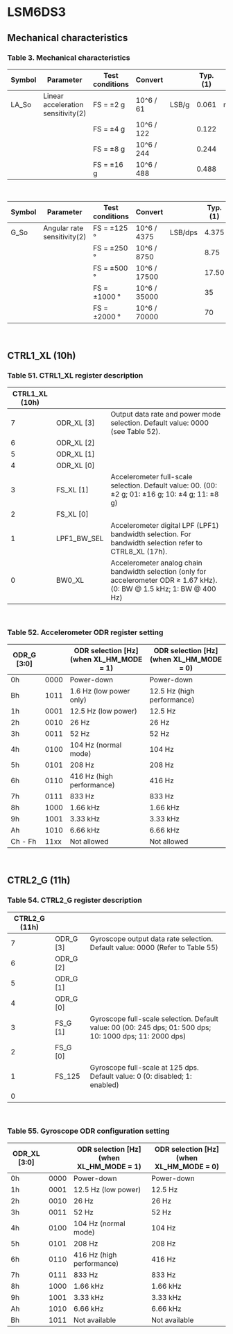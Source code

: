 # LSM6DS3

## Mechanical characteristics

### Table 3. Mechanical characteristics 

| Symbol | Parameter                          | Test conditions | Convert    |       | Typ.(1) | Unit   |
| ------ | ---------------------------------- | --------------- | ---------- | ----- | ------- | ------ |
| LA_So  | Linear acceleration sensitivity(2) | FS = ±2 g       | 10^6 / 61  | LSB/g | 0.061   | mg/LSB |
|        |                                    | FS = ±4 g       | 10^6 / 122 |       | 0.122   |        |
|        |                                    | FS = ±8 g       | 10^6 / 244 |       | 0.244   |        |
|        |                                    | FS = ±16 g      | 10^6 / 488 |       | 0.488   |        |

<br>

| Symbol | Parameter                   | Test conditions | Convert      |         | Typ.(1) | Unit     |
| ------ | --------------------------- | --------------- | ------------ | ------- | ------- | -------- |
| G_So   | Angular rate sensitivity(2) | FS = ±125 °     | 10^6 / 4375  | LSB/dps | 4.375   | mdps/LSB |
|        |                             | FS = ±250 °     | 10^6 / 8750  |         | 8.75    |          |
|        |                             | FS = ±500 °     | 10^6 / 17500 |         | 17.50   |          |
|        |                             | FS = ±1000 °    | 10^6 / 35000 |         | 35      |          |
|        |                             | FS = ±2000 °    | 10^6 / 70000 |         | 70      |          |

<br>



## CTRL1_XL (10h)

### Table 51. CTRL1_XL register description

| CTRL1_XL (10h) |             |                                                              |
| -------------- | ----------- | ------------------------------------------------------------ |
| 7              | ODR_XL [3]  | Output data rate and power mode selection. Default value: 0000 (see Table 52). |
| 6              | ODR_XL [2]  |                                                              |
| 5              | ODR_XL [1]  |                                                              |
| 4              | ODR_XL [0]  |                                                              |
| 3              | FS_XL [1]   | Accelerometer full-scale selection. Default value: 00. (00: ±2 g; 01: ±16 g; 10: ±4 g; 11: ±8 g) |
| 2              | FS_XL [0]   |                                                              |
| 1              | LPF1_BW_SEL | Accelerometer digital LPF (LPF1) bandwidth selection. For bandwidth selection  refer to CTRL8_XL (17h). |
| 0              | BW0_XL      | Accelerometer analog chain bandwidth selection (only for accelerometer  ODR ≥ 1.67 kHz). (0: BW @ 1.5 kHz; 1: BW @ 400 Hz) |

<br>



### Table 52. Accelerometer ODR register setting 

| ODR_G [3:0] |      | ODR selection [Hz] (when  XL_HM_MODE = 1) | ODR selection [Hz] (when  XL_HM_MODE = 0) |
| ----------- | ---- | ----------------------------------------- | ----------------------------------------- |
| 0h          | 0000 | Power-down                                | Power-down                                |
| Bh          | 1011 | 1.6 Hz (low power only)                   | 12.5 Hz (high performance)                |
| 1h          | 0001 | 12.5 Hz (low power)                       | 12.5 Hz                                   |
| 2h          | 0010 | 26 Hz                                     | 26 Hz                                     |
| 3h          | 0011 | 52 Hz                                     | 52 Hz                                     |
| 4h          | 0100 | 104 Hz (normal mode)                      | 104 Hz                                    |
| 5h          | 0101 | 208 Hz                                    | 208 Hz                                    |
| 6h          | 0110 | 416 Hz (high performance)                 | 416 Hz                                    |
| 7h          | 0111 | 833 Hz                                    | 833 Hz                                    |
| 8h          | 1000 | 1.66 kHz                                  | 1.66 kHz                                  |
| 9h          | 1001 | 3.33 kHz                                  | 3.33 kHz                                  |
| Ah          | 1010 | 6.66 kHz                                  | 6.66 kHz                                  |
| Ch - Fh     | 11xx | Not allowed                               | Not allowed                               |

<br>



## CTRL2_G (11h)

### Table 54. CTRL2_G register description

| CTRL2_G (11h) |           |                                                              |
| ------------- | --------- | ------------------------------------------------------------ |
| 7             | ODR_G [3] | Gyroscope output data rate selection. Default value: 0000 (Refer to Table 55) |
| 6             | ODR_G [2] |                                                              |
| 5             | ODR_G [1] |                                                              |
| 4             | ODR_G [0] |                                                              |
| 3             | FS_G [1]  | Gyroscope full-scale selection. Default value: 00 (00: 245 dps; 01: 500 dps; 10: 1000 dps; 11: 2000 dps) |
| 2             | FS_G [0]  |                                                              |
| 1             | FS_125    | Gyroscope full-scale at 125 dps. Default value: 0 (0: disabled; 1: enabled) |
| 0             |           |                                                              |

<br>



### Table 55. Gyroscope ODR configuration setting

| ODR_XL [3:0] |      | ODR selection [Hz] (when  XL_HM_MODE = 1) | ODR selection [Hz] (when  XL_HM_MODE = 0) |
| ------------ | ---- | ----------------------------------------- | ----------------------------------------- |
| 0h           | 0000 | Power-down                                | Power-down                                |
| 1h           | 0001 | 12.5 Hz (low power)                       | 12.5 Hz                                   |
| 2h           | 0010 | 26 Hz                                     | 26 Hz                                     |
| 3h           | 0011 | 52 Hz                                     | 52 Hz                                     |
| 4h           | 0100 | 104 Hz (normal mode)                      | 104 Hz                                    |
| 5h           | 0101 | 208 Hz                                    | 208 Hz                                    |
| 6h           | 0110 | 416 Hz (high performance)                 | 416 Hz                                    |
| 7h           | 0111 | 833 Hz                                    | 833 Hz                                    |
| 8h           | 1000 | 1.66 kHz                                  | 1.66 kHz                                  |
| 9h           | 1001 | 3.33 kHz                                  | 3.33 kHz                                  |
| Ah           | 1010 | 6.66 kHz                                  | 6.66 kHz                                  |
| Bh           | 1011 | Not available                             | Not available                             |

<br>

